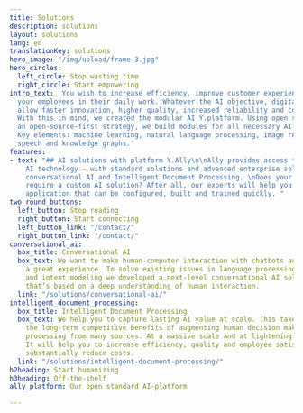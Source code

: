 ```yaml
---
title: Solutions
description: solutions
layout: solutions
lang: en
translationKey: solutions
hero_image: "/img/upload/frame-3.jpg"
hero_circles:
  left_circle: Stop wasting time
  right_circle: Start empowering
intro_text: 'You wish to increase efficiency, improve customer experience or assist
  your employees in their daily work. Whatever the AI objective, digital platforms
  allow faster innovation, higher quality, increased reliability and cost reduction.
  With this in mind, we created the modular AI Y.platform. Using open standards and
  an open-source-first strategy, we build modules for all necessary AI-platform functions.
  Key elements: machine learning, natural language processing, image recognition,
  speech and knowledge graphs.'
features:
- text: "## AI solutions with platform Y.Ally\n\nAlly provides access to state-of-the-art
    AI technology - with standard solutions and advanced enterprise solutions for
    conversational AI and Intelligent Document Processing. \nDoes your organization
    require a custom AI solution? After all, our experts will help you with a solid
    application that can be configured, built and trained quickly. "
two_round_buttons:
  left_button: Stop reading
  right_button: Start connecting
  left_button_link: "/contact/"
  right_button_link: "/contact/"
conversational_ai:
  box_title: Conversational AI
  box_text: We want to make human-computer interaction with chatbots and voice assistants
    a great experience. To solve existing issues in language processing, scalability
    and intent modeling we developed a next-level conversational AI solution. One
    that’s based on a deep understanding of human interaction.
  link: "/solutions/conversational-ai/"
intelligent_document_processing:
  box_title: Intelligent Document Processing
  box_text: We help you to capture lasting AI value at scale. This takes deeply internalizing
    the long-term competitive benefits of augmenting human decision making and data
    processing from many sources. At a massive scale and at lightening-fast speed.
    It will help you to increase efficiency, quality and employee satisfaction. And
    substantially reduce costs.
  link: "/solutions/intelligent-document-processing/"
h2heading: Start humanizing
h3heading: Off-the-shelf
ally_platform: Our open standard AI-platform

---
```

